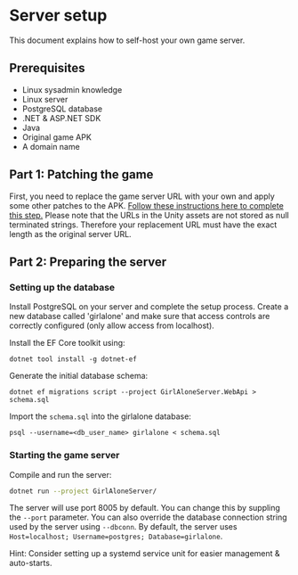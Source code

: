 # Server setup

This document explains how to self-host your own game server.

## Prerequisites

* Linux sysadmin knowledge
* Linux server
* PostgreSQL database
* .NET & ASP.NET SDK
* Java
* Original game APK
* A domain name

## Part 1: Patching the game

First, you need to replace the game server URL with your own and apply some other patches to the APK.
[Follow these instructions here to complete this step.](patches/) Please note that the URLs in the Unity assets are not stored as null terminated strings. Therefore your replacement URL must have the exact length as the original server URL.

## Part 2: Preparing the server

### Setting up the database

Install PostgreSQL on your server and complete the setup process.
Create a new database called 'girlalone' and make sure that access controls are correctly configured (only allow access from localhost).

Install the EF Core toolkit using:
```
dotnet tool install -g dotnet-ef
```

Generate the initial database schema:
```
dotnet ef migrations script --project GirlAloneServer.WebApi > schema.sql
```

Import the `schema.sql` into the girlalone database:
```
psql --username=<db_user_name> girlalone < schema.sql
```

### Starting the game server

Compile and run the server:

```bash
dotnet run --project GirlAloneServer/
```

The server will use port 8005 by default. You can change this by suppling the `--port` parameter.
You can also override the database connection string used by the server using `--dbconn`. By default, the server uses `Host=localhost; Username=postgres; Database=girlalone`.

Hint: Consider setting up a systemd service unit for easier management & auto-starts.
